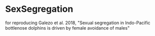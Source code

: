 # SexSegregation
for reproducing Galezo et al. 2018, "Sexual segregation in Indo-Pacific bottlenose dolphins is driven by female avoidance of males"
